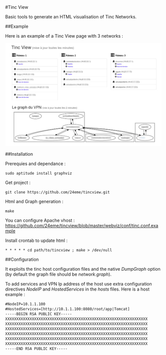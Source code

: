 #Tinc View

Basic tools to generate an HTML visualisation of Tinc Networks.

##Example

Here is an example of a Tinc View page with 3 networks :

![Example of Tinc View page](doc/example.jpg)

##Installation

Prerequies and dependance :

    sudo aptitude install graphviz

Get project :

    git clone https://github.com/24eme/tincview.git
    
Html and Graph generation :

    make
    
You can configure Apache vhost : https://github.com/24eme/tincview/blob/master/webviz/conf/tinc.conf.example
    
Install crontab to update html :

    * * * * * cd path/to/tincview ; make > /dev/null

##Configuration

It exploits the tinc host configuration files and the native *DumpGraph* option (by default the graph file should be *network.graph*).

To add services and VPN Ip address of the host use extra configuration directives *NodeIP* and *HostedServices* in the *hosts* files. Here is a host example :

    #NodeIP=10.1.1.100
    #HostedServices=[http://10.1.1.100:8080/root/app|Tomcat]
    -----BEGIN RSA PUBLIC KEY-----
    XXXXXXXXXXXXXXXXXXXXXXXXXXXXXXXXXXXXXXXXXXXXXXXXXXXXXXXXXXXXXXXX
    XXXXXXXXXXXXXXXXXXXXXXXXXXXXXXXXXXXXXXXXXXXXXXXXXXXXXXXXXXXXXXXX
    XXXXXXXXXXXXXXXXXXXXXXXXXXXXXXXXXXXXXXXXXXXXXXXXXXXXXXXXXXXXXXXX
    XXXXXXXXXXXXXXXXXXXXXXXXXXXXXXXXXXXXXXXXXXXXXXXXXXXXXXXXXXXXXXXX
    XXXXXXXXXXXXXXXXXXXXXXXXXXXXXXXXXXXXXXXXXXXXXXXXXXXXXXXXXXXXXXXX
    XXXXXXXXXXXXXXXXXXXXXXXXXXXXXXXXXXXXXXXXXXXXXXXXXXXXXXXXXXXXXXXX
    -----END RSA PUBLIC KEY-----

